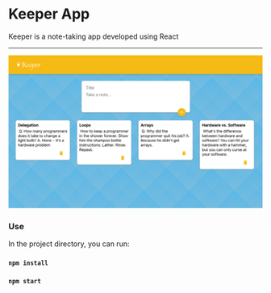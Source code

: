 # Keeper App

Keeper is a note-taking app developed using React
___
![Preview, App Preview ](AppPreview.png)
### Use
In the project directory, you can run:
#### `npm install` 
#### `npm start` 


